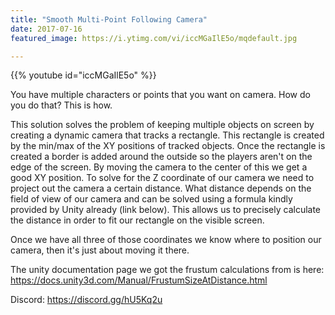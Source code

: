 ```yaml
---
title: "Smooth Multi-Point Following Camera"
date: 2017-07-16
featured_image: https://i.ytimg.com/vi/iccMGaIlE5o/mqdefault.jpg

---
```


{{% youtube id="iccMGaIlE5o" %}}

You have multiple characters or points that you want on camera. How do you do that? This is how.

This solution solves the problem of keeping multiple objects on screen by creating a dynamic camera that tracks a rectangle. This rectangle is created by the min/max of the XY positions of tracked objects. Once the rectangle is created a border is added around the outside so the players aren't on the edge of the screen. By moving the camera to the center of this we get a good XY position. To solve for the Z coordinate of our camera we need to project out the camera a certain distance. What distance depends on the field of view of our camera and can be solved using a formula kindly provided by Unity already (link below). This allows us to precisely calculate the distance in order to fit our rectangle on the visible screen.

Once we have all three of those coordinates we know where to position our camera, then it's just about moving it there.

The unity documentation page we got the frustum calculations from is here: https://docs.unity3d.com/Manual/FrustumSizeAtDistance.html

Discord: https://discord.gg/hU5Kq2u